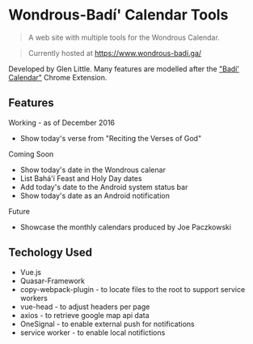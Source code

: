 # Wondrous-Badí' Calendar Tools

> A web site with multiple tools for the Wondrous Calendar.

> Currently hosted at <https://www.wondrous-badi.ga/>

Developed by Glen Little. Many features are modelled after the ["Badí' Calendar"](https://chrome.google.com/webstore/detail/bad%C3%AD-calendar/egekinjjpolponbbfjimifpgfdmphomp) Chrome Extension.

## Features

Working - as of December 2016
- Show today's verse from "Reciting the Verses of God"

Coming Soon
- Show today's date in the Wondrous calenar
- List Bahá'í Feast and Holy Day dates
- Add today's date to the Android system status bar
- Show today's date as an Android notification

Future
- Showcase the monthly calendars produced by Joe Paczkowski

## Techology Used

- Vue.js
- Quasar-Framework
- copy-webpack-plugin - to locate files to the root to support service workers
- vue-head - to adjust headers per page
- axios - to retrieve google map api data
- OneSignal - to enable external push for notifications
- service worker - to enable local notifictions
